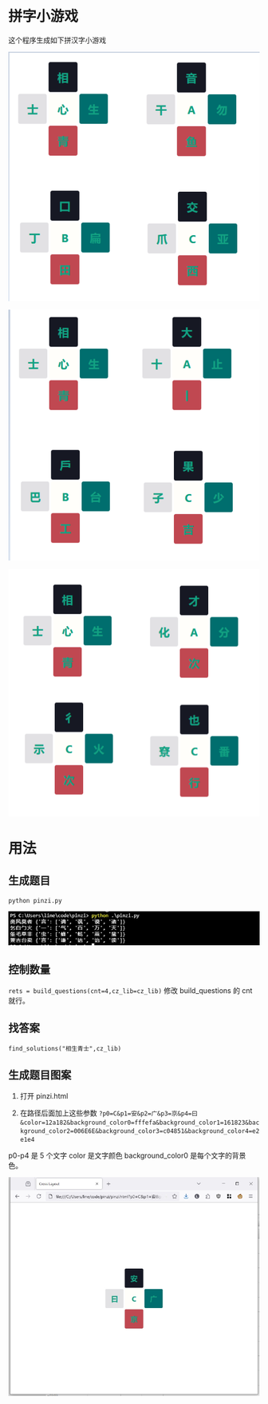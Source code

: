 # 拼字小游戏

这个程序生成如下拼汉字小游戏

![](images/1.png)

![](images/2.png)

![](images/3.png)


# 用法

## 生成题目

`python pinzi.py`

![](images/run_screenshot.png)

## 控制数量

`rets = build_questions(cnt=4,cz_lib=cz_lib)`
修改 build_questions 的 cnt 就行。

## 找答案

`find_solutions("相生青士",cz_lib)`

## 生成题目图案

1. 打开 pinzi.html

2. 在路径后面加上这些参数
`?p0=C&p1=安&p2=广&p3=京&p4=曰&color=12a182&background_color0=fffefa&background_color1=161823&background_color2=006E6E&background_color3=c04851&background_color4=e2e1e4`

p0-p4 是 5 个文字
color 是文字颜色
background_color0 是每个文字的背景色。

![](images/run_screenshot_2.png)






